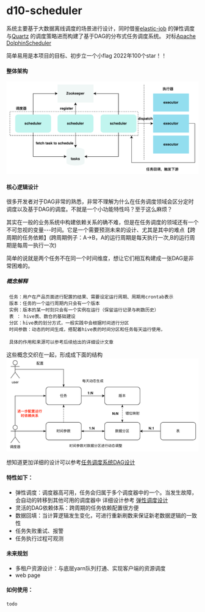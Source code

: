 # d10-scheduler
系统主要基于大数据离线调度的场景进行设计，同时借鉴[elastic-job](https://shardingsphere.apache.org/elasticjob/) 的弹性调度与[Quartz](http://www.quartz-scheduler.org/) 的调度策略进而构建了基于DAG的分布式任务调度系统。
对标[Apache DolphinScheduler](https://dolphinscheduler.apache.org/zh-cn/index.html) </br>

简单易用是本项目的目标、初步立一个小flag 2022年100个star！！

#### 整体架构
![](./doc/imgs/framework.png)

#### 核心逻辑设计
很多开发者对于DAG非常的熟悉，非常不理解为什么在任务调度领域会区分定时调度以及基于DAG的调度。不就是一个小功能特性吗？至于这么麻烦？

其实在一般的业务系统中构建依赖关系的确不难，但是在任务调度的领域还有一个不可忽视的变量---时间。它是一个需要预测未来的设计、尤其是其中的难点【跨周期的任务依赖】(跨周期例子：A->B，A的运行周期是每天执行一次,B的运行周期是每周一执行一次)

简单的说就是两个任务不在同一个时间维度，想让它们相互构建成一张DAG是非常困难的。

##### 概念解释
```markdown
 任务：用户在产品页面进行配置的结果、需要设定运行周期、周期用crontab表示
 版本：任务的一个运行周期内只会有一个版本
 实例：版本的某一时刻只会有一个实例在运行（保留运行记录与刷数历史）
 表 ： hive表、数仓的基础建设
 分区：hive表的划分方式，一般实践中会根据时间进行分区
 时间参数：动态的时间生成，搭配着hive表的时间分区和任务每天运行使用，
 
 具体的作用和来源可以参考后续给出的详细设计文章
```
这些概念交织在一起，形成成下面的结构
![img.png](doc/imgs/readme-2.png)

想知道更加详细的设计可以参考[任务调度系统DAG设计](./doc/任务调度系统DAG设计.md)
#### 特性如下：
- 弹性调度：调度器高可用，任务会归属于多个调度器中的一个。当发生故障，会自动的转移到其他可用的调度器中 详细设计参考 [弹性调度设计](./doc/弹性调度设计.md)
- 灵活的DAG依赖体系：跨周期的任务依赖配置很方便
- 数据回填：当计算逻辑发生变化，可进行重新刷数来保证新老数据逻辑的一致性
- 任务失败重试、报警
- 任务执行过程可观测

#### 未来规划
- 多租户资源设计：与底层yarn队列打通、实现客户端的资源调度
- web page


#### 如何使用：
```markdown
todo
```
